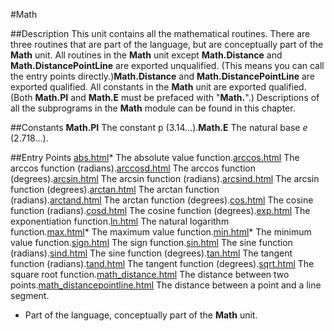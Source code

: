 
#Math

##Description
This unit contains all the mathematical routines. There are three routines that are part of the language, but are conceptually part of the **Math** unit.
All routines in the **Math** unit except **Math.Distance** and **Math.DistancePointLine** are exported unqualified. (This means you can call the entry points directly.)**Math.Distance** and **Math.DistancePointLine** are exported qualified. All constants in the **Math** unit are exported qualified. (Both **Math.PI** and **Math.E** must be prefaced with "**Math.**".)
Descriptions of all the subprograms in the **Math** module can be found in this chapter.



##Constants
**Math.PI** The constant p (3.14...).**Math.E** The natural base *e* (2.718...).



##Entry Points
[abs.html](**abs**)* The absolute value function.[arccos.html](**arccos**) The arccos function (radians).[arccosd.html](**arccosd**) The arccos function (degrees).[arcsin.html](**arcsin**) The arcsin function (radians).[arcsind.html](**arcsind**) The arcsin function (degrees).[arctan.html](**arctan**) The arctan function (radians).[arctand.html](**arctand**) The arctan function (degrees).[cos.html](**cos**) The cosine function (radians).[cosd.html](**cosd**) The cosine function (degrees).[exp.html](**exp**) The exponentiation function.[ln.html](**ln**) The natural logarithm function.[max.html](**max**)* The maximum value function.[min.html](**min**)* The minimum value function.[sign.html](**sign**) The sign function.[sin.html](**sin**) The sine function (radians).[sind.html](**sind**) The sine function (degrees).[tan.html](**tan**) The tangent function (radians).[tand.html](**tand**) The tangent function (degrees).[sqrt.html](**sqrt**) The square root function.[math_distance.html](**Distance**) The distance between two points.[math_distancepointline.html](**DistancePointLine**) The distance between a point and a line segment.
* Part of the language, conceptually part of the **Math** unit.


